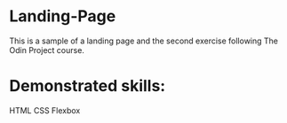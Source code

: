 # Landing-Page
This is a sample of a landing page and the second exercise following The Odin Project course.

Demonstrated skills:
=======
HTML
CSS
Flexbox

